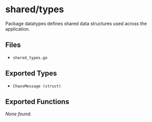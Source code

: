 # shared/types

Package datatypes defines shared data structures used across the application.

## Files

- `shared_types.go`

## Exported Types

- `ChaosMessage (struct)`

## Exported Functions

_None found._
